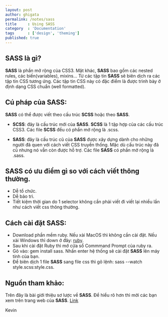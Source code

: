 ```yaml
---
layout: post
author: ghigata
permalink: /notes/sass
title     : Using SASS
category  : 'Documentation'
tags      : ['design', 'theming']
published: true
---
```


## SASS là gì?

**SASS** là phần mở rộng của CSS3. Mặt khác, **SASS** bao gồm các nested rules, các biến(variables), mixins... Từ các tập tin **SASS** sẽ biên dịch ra các tập tin CSS tương ứng. Các tập tin CSS này có đặc điểm là được trình bày ở định dạng CSS chuẩn (well formatted).

## Cú pháp của SASS:

**SASS** có thể được viết theo cấu trúc **SCSS** hoặc theo **SASS**.

* **SCSS**: đây là cấu trúc mới của **SASS**. **SCSS** là 1 tập hợp của các cấu trúc CSS3. Các file **SCSS** đều có phần mở rộng là .scss.

* **SASS**: đây là cấu trúc cũ của **SASS** được xây dựng dành cho những người đã quen với cách viết CSS truyền thống. Mặc dù cấu trúc này đã cũ nhưng nó vẫn còn được hỗ trợ. Các file **SASS** có phần mở rộng là .sass.

## SASS có ưu điểm gì so với cách viết thông thường.

* Dễ tổ chức.
* Dễ bảo trì.
* Tiết kiệm thời gian do 1 selector không cần phải viết đi viết lại nhiều lần như cách viết css thông thường.

## Cách cài đặt SASS:

* Download phần mềm ruby. Nếu xài MacOS thì không cần cài đặt. Nếu xài Windows thì down ở đây: [ruby](http://rubyinstaller.org/downloads/).
* Sau khi cài đặt Ruby thì mở cửa sổ Commmand Prompt của ruby ra.
* Gõ vào: gem install sass. Nhấn enter hệ thống sẽ cài đặt **SASS** lên máy tính của bạn.
* Để biên dịch 1 file **SASS** sang file css thì gõ lệnh: sass --watch style.scss:style.css.

## Nguồn tham khảo:

Trên đây là bài giới thiệu sơ lược về **SASS**. Để hiểu rõ hơn thì mời các bạn xem trên trang web của **SASS**.
[Link](http://sass-lang.com)

Kevin